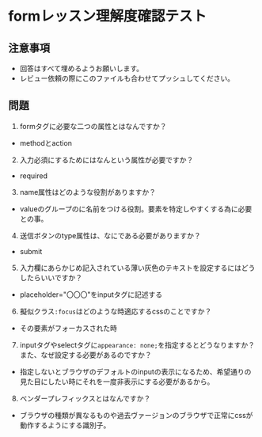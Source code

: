# formレッスン理解度確認テスト

## 注意事項

- 回答はすべて埋めるようお願いします。
- レビュー依頼の際にこのファイルも合わせてプッシュしてください。

## 問題

1. formタグに必要な二つの属性とはなんですか？
  - methodとaction

2. 入力必須にするためにはなんという属性が必要ですか？
  - required

3. name属性はどのような役割がありますか？
  - valueのグループのに名前をつける役割。要素を特定しやすくする為に必要との事。

4. 送信ボタンのtype属性は、なにである必要がありますか？
  - submit

5. 入力欄にあらかじめ記入されている薄い灰色のテキストを設定するにはどうしたらいいですか？
  - placeholder="〇〇〇"をinputタグに記述する

6. 擬似クラス`:focus`はどのような時適応するcssのことですか？
  - その要素がフォーカスされた時

7. inputタグやselectタグに`appearance: none;`を指定するとどうなりますか？また、なぜ設定する必要があるのですか？
  - 指定しないとブラウザのデフォルトのinputの表示になるため、希望通りの見た目にしたい時にそれを一度非表示にする必要があるから。

8. ベンダープレフィックスとはなんですか？
  - ブラウザの種類が異なるものや過去ヴァージョンのブラウザで正常にcssが動作するようにする識別子。